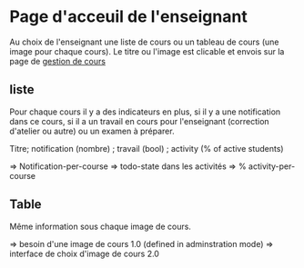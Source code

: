 
# Page d'acceuil de l'enseignant 

Au choix de l'enseignant une liste de cours ou un tableau de cours (une image pour chaque cours).
Le titre ou l'image est clicable et envois sur la page de [gestion de cours](course.md)

## liste 

Pour chaque cours il y a des indicateurs en plus, si il y a une notification dans ce cours, si il a un travail en cours pour l'enseignant (correction d'atelier ou autre) ou un examen à préparer. 

Titre; notification (nombre) ; travail (bool) ; activity (% of active students)

  => Notification-per-course
  => todo-state dans les activités
  => % activity-per-course


## Table 

Même information sous chaque image de cours.

=>  besoin d'une image de cours 1.0 (defined in adminstration mode) => interface de choix d'image de cours 2.0 

